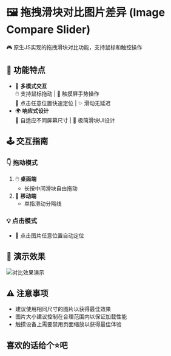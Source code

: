 # 🖼️ 拖拽滑块对比图片差异 (Image Compare Slider)

🎮 原生JS实现的拖拽滑块对比功能，支持鼠标和触控操作

## 🚀 功能特点
- 🌈 **多模式交互**  
  🖱️ 支持鼠标拖动 | 📱 触摸屏手势操作  
  🎯 点击任意位置快速定位 | ✨ 滑动无延迟
- 🌍 **响应式设计**  
  📐 自适应不同屏幕尺寸 | 🎨 极简滑块UI设计

## 🕹️ 交互指南
### 👇 拖动模式
1. 🖱️ **桌面端**  
   - 长按中间滑块自由拖动
2. 📱 **移动端**  
   - 单指滑动分隔线

### 💡 点击模式
- 🎯 点击图片任意位置自动定位

## 📸 演示效果
![对比效果演示](demo.png)  

## ⚠️ 注意事项
+ 建议使用相同尺寸的图片以获得最佳效果
+ 图片大小建议控制在合理范围内以保证加载性能
+ 触摸设备上需要禁用页面缩放以获得最佳体验

## 喜欢的话给个⭐️吧